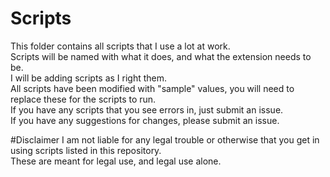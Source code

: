 # Scripts
This folder contains all scripts that I use a lot at work.  
Scripts will be named with what it does, and what the extension needs to be.  
I will be adding scripts as I right them.  
All scripts have been modified with "sample" values, you will need to replace these for the scripts to run.  
If you have any scripts that you see errors in, just submit an issue.  
If you have any suggestions for changes, please submit an issue.  

#Disclaimer
I am not liable for any legal trouble or otherwise that you get in using scripts listed in this repository.  
These are meant for legal use, and legal use alone.  
